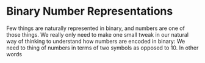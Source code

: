 # Binary Number Representations

Few things are naturally represented in binary, and numbers are one of those things. We really only need to make one small tweak in our natural way of thinking to understand how numbers are encoded in binary: We need to thing of numbers in terms of two symbols as opposed to 10. In other words
